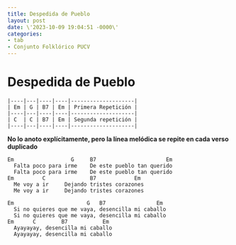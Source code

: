```yaml
---
title: Despedida de Pueblo 
layout: post
date: \'2023-10-09 19:04:51 -0000\'
categories:
- tab
- Conjunto Folklórico PUCV
---
```


# Despedida de Pueblo
 
~~~
|----|---|----|----|--------------------|
| Em | G | B7 | Em | Primera Repetición |
|----|---|----|----|--------------------|
| C  | C | B7 | Em | Segunda repetición |
|----|---|----|----|--------------------|
~~~

**No lo anoto explícitamente, pero la línea melódica se repite en cada verso duplicado**

~~~
Em                  G     B7                      Em     
  Falta poco para irme    De este pueblo tan querido
  Falta poco para irme    De este pueblo tan querido
Em         C              B7            Em
  Me voy a ir     Dejando tristes corazones
  Me voy a ir     Dejando tristes corazones
~~~

~~~
Em                       G   B7                Em
  Si no quieres que me vaya, desencilla mi caballo
  Si no quieres que me vaya, desencilla mi caballo
Em      C        B7           Em
  Ayayayay, desencilla mi caballo
  Ayayayay, desencilla mi caballo
~~~
